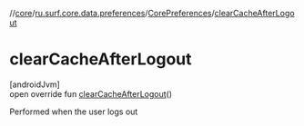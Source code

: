 //[core](../../../index.md)/[ru.surf.core.data.preferences](../index.md)/[CorePreferences](index.md)/[clearCacheAfterLogout](clear-cache-after-logout.md)

# clearCacheAfterLogout

[androidJvm]\
open override fun [clearCacheAfterLogout](clear-cache-after-logout.md)()

Performed when the user logs out
